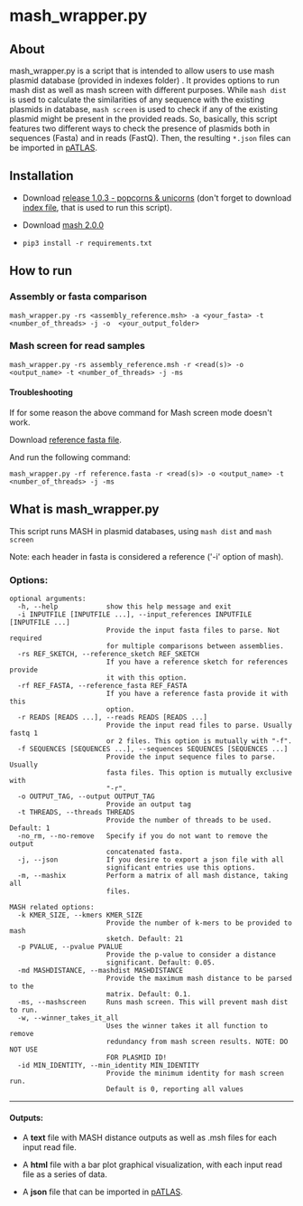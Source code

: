 # mash_wrapper.py

## About

mash_wrapper.py is a script that is intended to allow users to use mash plasmid 
database (provided in indexes folder) . It provides options to run mash dist 
as well as mash screen with different purposes. While `mash dist` is 
used to calculate the similarities of any sequence with the existing plasmids
 in database, `mash screen` is used to check if any of the existing plasmid 
 might be present in the provided reads. So, basically, this script features 
 two different ways to check the presence of plasmids both in sequences (Fasta) 
 and in reads (FastQ). Then, the resulting `*.json` files can be imported in 
 [pATLAS](http://www.patlas.site).

## Installation

* Download [release 1.0.3 - popcorns & unicorns](https://github.com/tiagofilipe12/mash_wrapper/releases/tag/v1.0.3)
(don't forget to download [index file](https://github.com/tiagofilipe12/mash_wrapper/releases/download/v1.0.3/assembly_reference.msh), 
that is used to run this script).

* Download [mash 2.0.0](https://github.com/marbl/Mash/releases/tag/v2.0)

* `pip3 install -r requirements.txt`

## How to run

### Assembly or fasta comparison

`mash_wrapper.py -rs <assembly_reference.msh> -a <your_fasta> -t <number_of_threads> -j -o 
<your_output_folder>`

### Mash screen for read samples

`mash_wrapper.py -rs assembly_reference.msh -r <read(s)> -o <output_name> -t <number_of_threads> -j -ms`

#### Troubleshooting

If for some reason the above command for Mash screen mode doesn't work. 

Download [reference fasta file](https://github.com/tiagofilipe12/mash_wrapper/releases/download/v1.0.3/reference.fasta).

And run the following command:

`mash_wrapper.py -rf reference.fasta -r <read(s)> -o <output_name> -t <number_of_threads> -j -ms`

## What is mash_wrapper.py

This script runs MASH in plasmid databases, using `mash dist` and `mash screen`

Note: each header in fasta is considered a reference ('-i' option of mash).

### Options:

```
optional arguments:
  -h, --help            show this help message and exit
  -i INPUTFILE [INPUTFILE ...], --input_references INPUTFILE [INPUTFILE ...]
                        Provide the input fasta files to parse. Not required
                        for multiple comparisons between assemblies.
  -rs REF_SKETCH, --reference_sketch REF_SKETCH
                        If you have a reference sketch for references provide
                        it with this option.
  -rf REF_FASTA, --reference_fasta REF_FASTA
                        If you have a reference fasta provide it with this
                        option.
  -r READS [READS ...], --reads READS [READS ...]
                        Provide the input read files to parse. Usually fastq 1
                        or 2 files. This option is mutually with "-f".
  -f SEQUENCES [SEQUENCES ...], --sequences SEQUENCES [SEQUENCES ...]
                        Provide the input sequence files to parse. Usually
                        fasta files. This option is mutually exclusive with
                        "-r".
  -o OUTPUT_TAG, --output OUTPUT_TAG
                        Provide an output tag
  -t THREADS, --threads THREADS
                        Provide the number of threads to be used. Default: 1
  -no_rm, --no-remove   Specify if you do not want to remove the output
                        concatenated fasta.
  -j, --json            If you desire to export a json file with all
                        significant entries use this options.
  -m, --mashix          Perform a matrix of all mash distance, taking all
                        files.

MASH related options:
  -k KMER_SIZE, --kmers KMER_SIZE
                        Provide the number of k-mers to be provided to mash
                        sketch. Default: 21
  -p PVALUE, --pvalue PVALUE
                        Provide the p-value to consider a distance
                        significant. Default: 0.05.
  -md MASHDISTANCE, --mashdist MASHDISTANCE
                        Provide the maximum mash distance to be parsed to the
                        matrix. Default: 0.1.
  -ms, --mashscreen     Runs mash screen. This will prevent mash dist to run.
  -w, --winner_takes_it_all
                        Uses the winner takes it all function to remove
                        redundancy from mash screen results. NOTE: DO NOT USE
                        FOR PLASMID ID!
  -id MIN_IDENTITY, --min_identity MIN_IDENTITY
                        Provide the minimum identity for mash screen run.
                        Default is 0, reporting all values
```

---

#### Outputs:


* A **text** file with MASH distance outputs as well as .msh files for each input read file.

* A **html** file with a bar plot graphical visualization, with each input read file as a series of data.

* A **json** file that can be imported in [pATLAS](www.patlas.site).

